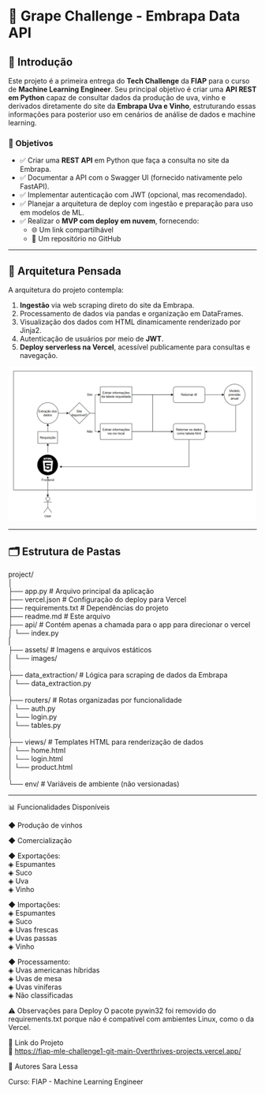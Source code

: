 # 🍇 Grape Challenge - Embrapa Data API

## 📘 Introdução

Este projeto é a primeira entrega do **Tech Challenge** da **FIAP** para o curso de **Machine Learning Engineer**. Seu principal objetivo é criar uma **API REST em Python** capaz de consultar dados da produção de uva, vinho e derivados diretamente do site da **Embrapa Uva e Vinho**, estruturando essas informações para posterior uso em cenários de análise de dados e machine learning.

### 🎯 Objetivos

- ✅ Criar uma **REST API** em Python que faça a consulta no site da Embrapa.
- ✅ Documentar a API com o Swagger UI (fornecido nativamente pelo FastAPI).
- ✅ Implementar autenticação com JWT (opcional, mas recomendado).
- ✅ Planejar a arquitetura de deploy com ingestão e preparação para uso em modelos de ML.
- ✅ Realizar o **MVP com deploy em nuvem**, fornecendo:
  - 🌐 Um link compartilhável
  - 📁 Um repositório no GitHub

---

## 🧠 Arquitetura Pensada

A arquitetura do projeto contempla:

1. **Ingestão** via web scraping direto do site da Embrapa.
2. Processamento de dados via pandas e organização em DataFrames.
3. Visualização dos dados com HTML dinamicamente renderizado por Jinja2.
4. Autenticação de usuários por meio de **JWT**.
5. **Deploy serverless na Vercel**, acessível publicamente para consultas e navegação.

![Arquitetura do Projeto](assets/images/image.png)

---

## 🗂️ Estrutura de Pastas

project/  
│  
├── app.py # Arquivo principal da aplicação  
├── vercel.json # Configuração do deploy para Vercel  
├── requirements.txt # Dependências do projeto  
├── readme.md # Este arquivo  
├── api/ # Contém apenas a chamada para o app para direcionar o vercel  
│ └── index.py  
|  
├── assets/ # Imagens e arquivos estáticos  
│ └── images/  
│  
├── data_extraction/ # Lógica para scraping de dados da Embrapa  
│ └── data_extraction.py  
│  
├── routers/ # Rotas organizadas por funcionalidade  
│ └── auth.py  
│ └── login.py  
│ └── tables.py  
│  
├── views/ # Templates HTML para renderização de dados  
│ └── home.html  
│ └── login.html  
│ └── product.html  
│  
└── env/ # Variáveis de ambiente (não versionadas)  

---

📊 Funcionalidades Disponíveis  

◆ Produção de vinhos  

◆ Comercialização  

◆ Exportações:  
    ◈ Espumantes  
    ◈ Suco  
    ◈ Uva  
    ◈ Vinho  

◆ Importações:  
    ◈ Espumantes  
    ◈ Suco  
    ◈ Uvas frescas  
    ◈ Uvas passas  
    ◈ Vinho  

◆ Processamento:  
    ◈ Uvas americanas híbridas  
    ◈ Uvas de mesa  
    ◈ Uvas viníferas  
    ◈ Não classificadas  

⚠️ Observações para Deploy
O pacote pywin32 foi removido do requirements.txt porque não é compatível com ambientes Linux, como o da Vercel.

📎 Link do Projeto  
🔗 https://fiap-mle-challenge1-git-main-0verthrives-projects.vercel.app/  

👥 Autores
Sara Lessa

Curso: FIAP - Machine Learning Engineer